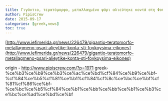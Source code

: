 ```yaml
---
title: Γιγάντιο, τερατόμορφο, μεταλλαγμένο ψάρι αλιεύτηκε κοντά στη Φουκουσίμα
author: PipisCrew
date: 2015-09-17
categories: [greek,news]
toc: true
---
```


[http://www.iefimerida.gr/news/226479/gigantio-teratomorfo-metallagmeno-psari-alieytike-konta-sti-foykoysima-eikones](http://www.iefimerida.gr/news/226479/gigantio-teratomorfo-metallagmeno-psari-alieytike-konta-sti-foykoysima-eikones)

origin - http://www.pipiscrew.com/?p=1971 greek-%ce%b3%ce%b9%ce%b3%ce%ac%ce%bd%cf%84%ce%b9%ce%bf-%cf%84%ce%b5%cf%81%ce%b1%cf%84%cf%8c%ce%bc%ce%bf%cf%81%cf%86%ce%bf-%ce%bc%ce%b5%cf%84%ce%b1%ce%bb%ce%bb%ce%b1%ce%b3%ce%bc%ce%ad%ce%bd%ce%bf